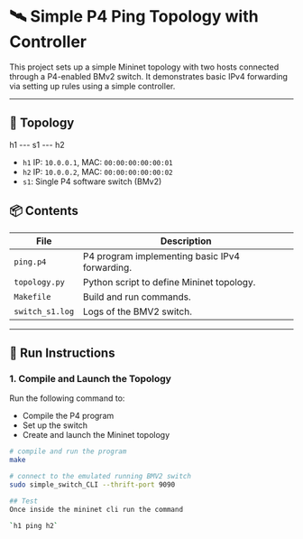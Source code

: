 # 🛰️ Simple P4 Ping Topology with Controller

This project sets up a simple Mininet topology with two hosts connected through a P4-enabled BMv2 switch. It demonstrates basic IPv4 forwarding via setting up rules using a simple controller.

---

## 🧱 Topology

h1 --- s1 --- h2


- `h1` IP: `10.0.0.1`, MAC: `00:00:00:00:00:01`
- `h2` IP: `10.0.0.2`, MAC: `00:00:00:00:00:02`
- `s1`: Single P4 software switch (BMv2)

## 📦 Contents

| File            | Description                                    |
|-----------------|----------------------------------------------- |
| `ping.p4`       | P4 program implementing basic IPv4 forwarding. |
| `topology.py`   | Python script to define Mininet topology.      |
| `Makefile`      | Build and run commands.                        |
| `switch_s1.log` | Logs of the BMV2 switch.                       |

---

## 🚀 Run Instructions

### 1. Compile and Launch the Topology

Run the following command to:
- Compile the P4 program
- Set up the switch
- Create and launch the Mininet topology

```bash
# compile and run the program
make

# connect to the emulated running BMV2 switch
sudo simple_switch_CLI --thrift-port 9090

## Test 
Once inside the mininet cli run the command

`h1 ping h2`

```
